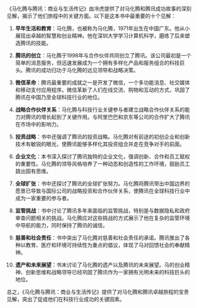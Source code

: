 《马化腾与腾讯：商业与生活传记》由冷虎提供了对马化腾和腾讯成功故事的深刻见解，揭示了他们旅程中的关键方面。以下是这本书中最重要的十个见解：

1. **早年生活和教育**：马化腾，也被称为马化腾，1971年出生在中国广东。他从小展现出卓越的智慧和创业精神。他在深圳大学学习计算机科学，磨练了后来塑造腾讯的技能。

2. **腾讯的创立**：马化腾于1998年与合作伙伴共同创立了腾讯。该公司最初是一个简单的消息服务，但迅速发展成为一个拥有多样化产品和服务组合的科技巨头。腾讯的成功归功于马化腾的远见领导和战略决策。

3. **微信革命**：腾讯最重要的成就之一是开发了微信，一个多功能消息、社交媒体和移动支付应用程序。微信革新了人们在线交流、购物和互动的方式，巩固了腾讯在中国乃至全球科技行业的地位。

4. **战略合作伙伴关系**：马化腾与科技行业关键参与者建立战略合作伙伴关系的能力对腾讯的增长起到了关键作用。与阿里巴巴和京东等公司的合作扩大了腾讯在市场中的影响力。

5. **投资战略**：书中还强调了腾讯的投资战略。马化腾对有前途的初创企业和创新技术有敏锐的眼光，使腾讯能够多样化其投资组合并走在竞争对手的前面。

6. **企业文化**：本书深入探讨了腾讯独特的企业文化，强调创新、合作和员工赋权的重要性。马化腾的领导风格培养了一种动态和创造性的工作环境，鼓励员工跳出固有思维。

7. **全球扩张**：书中还探讨了腾讯的全球扩张努力。马化腾将腾讯带出中国边界的愿景已导致与国际公司的战略投资和合作伙伴关系，使腾讯在全球科技行业中成为一家重要的参与者。

8. **监管挑战**：书中讨论了腾讯多年来面临的监管挑战，特别是与数据隐私和政府审查问题相关的挑战。马化腾应对这些挑战的方式展示了他在复杂的监管环境中导航的能力，同时保持了腾讯的诚信。

9. **慈善和社会责任**：书中突出了马化腾对慈善和社会责任的承诺。腾讯推出了各种以教育、医疗和环境可持续性为重点的倡议，体现了马对回馈社会的奉献精神。

10. **遗产和未来展望**：书末讨论了马化腾的遗产以及腾讯的未来展望。马的创业精神、创新思维和战略领导已经巩固了腾讯作为一家拥有光明未来的科技巨头的地位。

总之，《马化腾与腾讯：商业与生活传记》提供了对马化腾和腾讯卓越旅程的宝贵见解，突出了促成他们在科技行业成功的关键因素。